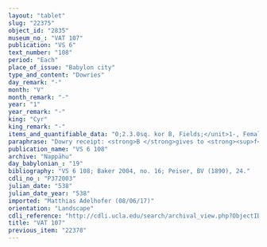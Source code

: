 ```yaml
---
layout: "tablet"
slug: "22375"
object_id: "2835"
museum_no_: "VAT 107"
publication: "VS 6"
text_number: "108"
period: "Each"
place_of_issue: "Babylon city"
type_and_content: "Dowries"
day_remark: "-"
month: "V"
month_remark: "-"
year: "1"
year_remark: "-"
king: "Cyr"
king_remark: "-"
items_and_quantifiable_data: "0;2.3.0sq. kor B, Fields;</unit>1-, Female slaves"
paraphrase: "Dowry receipt: <strong>B </strong>gives to <strong><sup>f</sup>A</strong> as her dowry (<em>nudunn&ucirc;</em>) 0;2.3 kor (6750 m&sup2;) land, the remainder of his land in Kār-Ta&scaron;mētu, and a slave woman (<sup>f</sup><em>qallatu</em>), <sup>f</sup>Mu&scaron;ēzibtu. 3 witnesses and the scribe (Nab&ucirc;-udammiq/Zēria//Egibi). Dated to the 1<sup>st</sup> year of Cambyses, king of Babylon, while Cyrus was king of all the lands.<br /> &nbsp;<br /> <strong><sup>f</sup></strong><strong>A</strong> = Amat-Ninlil/Balāṭu//Egibi; <strong>B </strong>= Balāṭu/Ibnāya//Egibi (father of <strong><sup>f</sup>A</strong>)"
publication_name: "VS 6 108"
archive: "Nappāhu"
day_babylonian_: "19"
bibliography: "VS 6 108; Baker 2004, no. 16; Peiser, BV (1890), 24."
cdli_no_: "P372003"
julian_date: "538"
julian_date_year: "538"
imported: "Matthias Adelhofer (08/06/17)"
orientation: "Landscape"
cdli_reference: "http://cdli.ucla.edu/search/archival_view.php?ObjectID=P372003"
title: "VAT 107"
previous_item: "22378"
---
```

